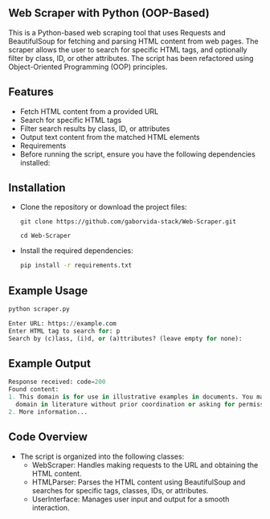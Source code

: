 ## Web Scraper with Python (OOP-Based)
This is a Python-based web scraping tool that uses Requests and BeautifulSoup for fetching and parsing HTML content from web pages. The scraper allows the user to search for specific HTML tags, and optionally filter by class, ID, or other attributes. The script has been refactored using Object-Oriented Programming (OOP) principles.

## Features
  - Fetch HTML content from a provided URL
  - Search for specific HTML tags
  - Filter search results by class, ID, or attributes
  - Output text content from the matched HTML elements
  - Requirements
  - Before running the script, ensure you have the following dependencies installed:

## Installation
  - Clone the repository or download the project files:
    ```
    git clone https://github.com/gaborvida-stack/Web-Scraper.git
    ```
    ```
    cd Web-Scraper
    ```
  - Install the required dependencies:
    ```bash
    pip install -r requirements.txt
    ```

## Example Usage
  ```bash
  python scraper.py
  ```
  ```python
  Enter URL: https://example.com
  Enter HTML tag to search for: p
  Search by (c)lass, (i)d, or (a)ttributes? (leave empty for none): 
  ```

## Example Output
  ```python
  Response received: code=200
  Found content:
  1. This domain is for use in illustrative examples in documents. You may use this
    domain in literature without prior coordination or asking for permission.
  2. More information...
  ```
## Code Overview
  - The script is organized into the following classes:
    - WebScraper: Handles making requests to the URL and obtaining the HTML content.
    - HTMLParser: Parses the HTML content using BeautifulSoup and searches for specific tags, classes, IDs, or attributes.
    - UserInterface: Manages user input and output for a smooth interaction.
